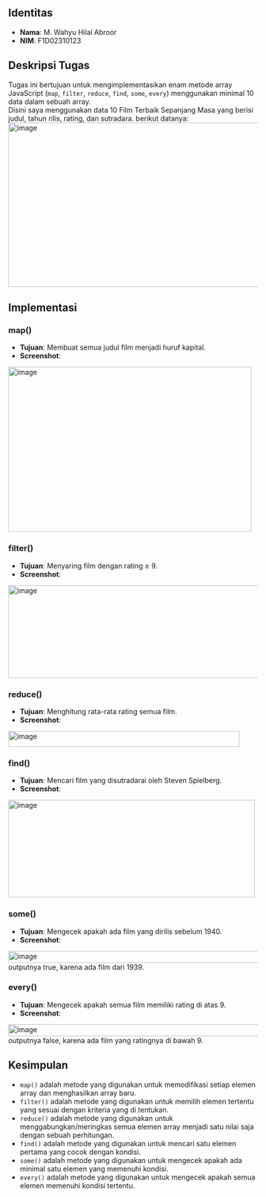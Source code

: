 ## Identitas
- **Nama**: M. Wahyu Hilal Abroor
- **NIM**: F1D02310123

## Deskripsi Tugas
Tugas ini bertujuan untuk mengimplementasikan enam metode array JavaScript (`map`, `filter`, `reduce`, `find`, `some`, `every`) menggunakan minimal 10 data dalam sebuah array.  
Disini saya menggunakan data 10 Film Terbaik Sepanjang Masa yang berisi judul, tahun rilis, rating, dan sutradara. berikut datanya:
<img width="808" height="332" alt="image" src="https://github.com/user-attachments/assets/193e68de-5ba0-4758-9457-28d8ff72dd17" />

## Implementasi
### map()
- **Tujuan**: Membuat semua judul film menjadi huruf kapital.  
- **Screenshot**:  
<img width="491" height="333" alt="image" src="https://github.com/user-attachments/assets/43fddfd4-ac53-4548-a5ce-5ec1af88caac" />

### filter()
- **Tujuan**: Menyaring film dengan rating ≥ 9.  
- **Screenshot**:  
<img width="760" height="187" alt="image" src="https://github.com/user-attachments/assets/71501b90-e412-4f5e-8c57-dd91e7530f69" />

### reduce()
- **Tujuan**: Menghitung rata-rata rating semua film.  
- **Screenshot**:  
<img width="467" height="32" alt="image" src="https://github.com/user-attachments/assets/31855556-a92f-42f2-97c7-2ccc125fd773" />

### find()
- **Tujuan**: Mencari film yang disutradarai oleh Steven Spielberg.  
- **Screenshot**:  
<img width="498" height="197" alt="image" src="https://github.com/user-attachments/assets/5a3d4d82-042f-4077-b49d-01d11edd3648" />

### some()
- **Tujuan**: Mengecek apakah ada film yang dirilis sebelum 1940.
- **Screenshot**:  
<img width="587" height="24" alt="image" src="https://github.com/user-attachments/assets/d9472b55-d08e-49f8-9db9-48b64904477e" />
outputnya true, karena ada film dari 1939.

### every()
- **Tujuan**: Mengecek apakah semua film memiliki rating di atas 9.  
- **Screenshot**:  
<img width="586" height="24" alt="image" src="https://github.com/user-attachments/assets/f08eae96-3aca-4ec5-9a84-6232cec3692f" />
outputnya false, karena ada film yang ratingnya di bawah 9.


## Kesimpulan
- `map()` adalah metode yang digunakan untuk memodifikasi setiap elemen array dan menghasilkan array baru.  
- `filter()` adalah metode yang digunakan untuk memilih elemen tertentu yang sesuai dengan kriteria yang di tentukan.  
- `reduce()` adalah metode yang digunakan untuk menggabungkan/meringkas semua elemen array menjadi satu nilai saja dengan sebuah perhitungan.  
- `find()` adalah metode yang digunakan untuk mencari satu elemen pertama yang cocok dengan kondisi.  
- `some()` adalah metode yang digunakan untuk mengecek apakah ada minimal satu elemen yang memenuhi kondisi.  
- `every()` adalah metode yang digunakan untuk mengecek apakah semua elemen memenuhi kondisi tertentu.
